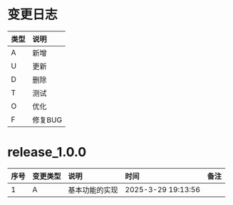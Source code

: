# 变更日志

| 类型 | 说明 |
|:----|:----|
| A | 新增 |
| U | 更新 |
| D | 删除 |
| T | 测试 |
| O | 优化 |
| F | 修复BUG |

# release_1.0.0

| 序号 | 变更类型 | 说明 | 时间                 | 备注 |
|:---|:---|:---|:-------------------|:--|
| 1 | A | 基本功能的实现 | 2025-3-29 19:13:56 | |
